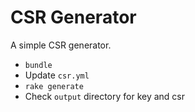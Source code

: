 # CSR Generator

A simple CSR generator.

- `bundle`
- Update `csr.yml`
- `rake generate`
- Check `output` directory for key and csr